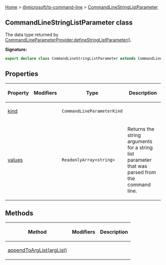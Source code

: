[Home](./index) &gt; [@microsoft/ts-command-line](./ts-command-line.md) &gt; [CommandLineStringListParameter](./ts-command-line.commandlinestringlistparameter.md)

## CommandLineStringListParameter class

The data type returned by [CommandLineParameterProvider.defineStringListParameter()](./ts-command-line.commandlineparameterprovider.definestringlistparameter.md)<!-- -->.

<b>Signature:</b>

```typescript
export declare class CommandLineStringListParameter extends CommandLineParameterWithArgument 
```

## Properties

|  <p>Property</p> | <p>Modifiers</p> | <p>Type</p> | <p>Description</p> |
|  --- | --- | --- | --- |
|  <p>[kind](./ts-command-line.commandlinestringlistparameter.kind.md)</p> |  | <p>`CommandLineParameterKind`</p> | <p></p> |
|  <p>[values](./ts-command-line.commandlinestringlistparameter.values.md)</p> |  | <p>`ReadonlyArray<string>`</p> | <p>Returns the string arguments for a string list parameter that was parsed from the command line.</p> |

## Methods

|  <p>Method</p> | <p>Modifiers</p> | <p>Description</p> |
|  --- | --- | --- |
|  <p>[appendToArgList(argList)](./ts-command-line.commandlinestringlistparameter.appendtoarglist.md)</p> |  | <p></p> |

